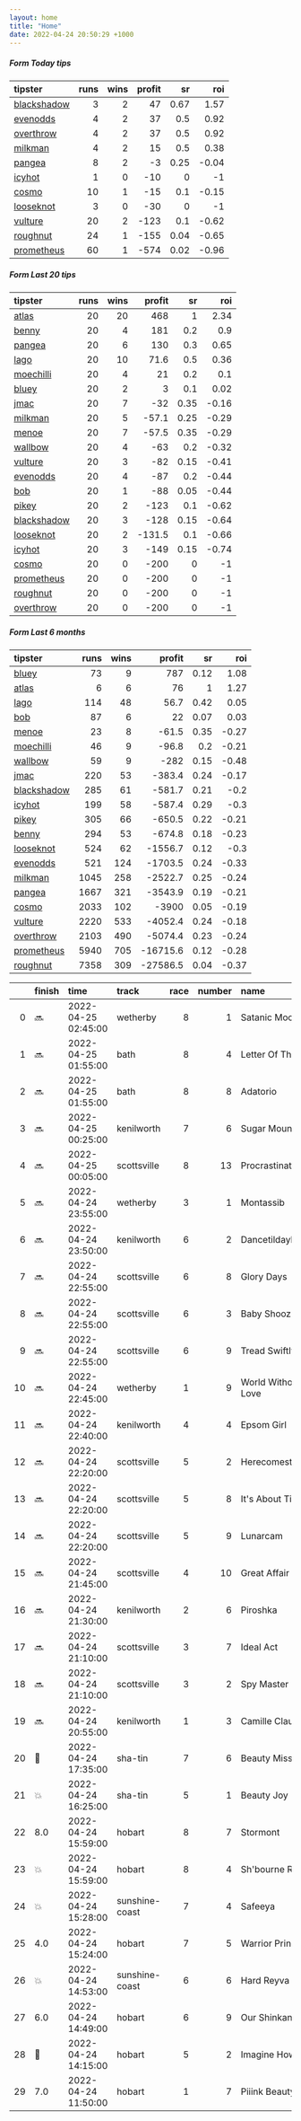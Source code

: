```yaml
---   
layout: home  
title: "Home"   
date: 2022-04-24 20:50:29 +1000  
---   
```



##### Form Today tips   

| tipster                                                         |   runs |   wins |   profit |   sr |   roi |
|:----------------------------------------------------------------|-------:|-------:|---------:|-----:|------:|
| [blackshadow](https://mrwayneo.github.io/tips/blackshadow.html) |      3 |      2 |       47 | 0.67 |  1.57 |
| [evenodds](https://mrwayneo.github.io/tips/evenodds.html)       |      4 |      2 |       37 | 0.5  |  0.92 |
| [overthrow](https://mrwayneo.github.io/tips/overthrow.html)     |      4 |      2 |       37 | 0.5  |  0.92 |
| [milkman](https://mrwayneo.github.io/tips/milkman.html)         |      4 |      2 |       15 | 0.5  |  0.38 |
| [pangea](https://mrwayneo.github.io/tips/pangea.html)           |      8 |      2 |       -3 | 0.25 | -0.04 |
| [icyhot](https://mrwayneo.github.io/tips/icyhot.html)           |      1 |      0 |      -10 | 0    | -1    |
| [cosmo](https://mrwayneo.github.io/tips/cosmo.html)             |     10 |      1 |      -15 | 0.1  | -0.15 |
| [looseknot](https://mrwayneo.github.io/tips/looseknot.html)     |      3 |      0 |      -30 | 0    | -1    |
| [vulture](https://mrwayneo.github.io/tips/vulture.html)         |     20 |      2 |     -123 | 0.1  | -0.62 |
| [roughnut](https://mrwayneo.github.io/tips/roughnut.html)       |     24 |      1 |     -155 | 0.04 | -0.65 |
| [prometheus](https://mrwayneo.github.io/tips/prometheus.html)   |     60 |      1 |     -574 | 0.02 | -0.96 |

##### Form Last 20 tips   

| tipster                                                         |   runs |   wins |   profit |   sr |   roi |
|:----------------------------------------------------------------|-------:|-------:|---------:|-----:|------:|
| [atlas](https://mrwayneo.github.io/tips/atlas.html)             |     20 |     20 |    468   | 1    |  2.34 |
| [benny](https://mrwayneo.github.io/tips/benny.html)             |     20 |      4 |    181   | 0.2  |  0.9  |
| [pangea](https://mrwayneo.github.io/tips/pangea.html)           |     20 |      6 |    130   | 0.3  |  0.65 |
| [lago](https://mrwayneo.github.io/tips/lago.html)               |     20 |     10 |     71.6 | 0.5  |  0.36 |
| [moechilli](https://mrwayneo.github.io/tips/moechilli.html)     |     20 |      4 |     21   | 0.2  |  0.1  |
| [bluey](https://mrwayneo.github.io/tips/bluey.html)             |     20 |      2 |      3   | 0.1  |  0.02 |
| [jmac](https://mrwayneo.github.io/tips/jmac.html)               |     20 |      7 |    -32   | 0.35 | -0.16 |
| [milkman](https://mrwayneo.github.io/tips/milkman.html)         |     20 |      5 |    -57.1 | 0.25 | -0.29 |
| [menoe](https://mrwayneo.github.io/tips/menoe.html)             |     20 |      7 |    -57.5 | 0.35 | -0.29 |
| [wallbow](https://mrwayneo.github.io/tips/wallbow.html)         |     20 |      4 |    -63   | 0.2  | -0.32 |
| [vulture](https://mrwayneo.github.io/tips/vulture.html)         |     20 |      3 |    -82   | 0.15 | -0.41 |
| [evenodds](https://mrwayneo.github.io/tips/evenodds.html)       |     20 |      4 |    -87   | 0.2  | -0.44 |
| [bob](https://mrwayneo.github.io/tips/bob.html)                 |     20 |      1 |    -88   | 0.05 | -0.44 |
| [pikey](https://mrwayneo.github.io/tips/pikey.html)             |     20 |      2 |   -123   | 0.1  | -0.62 |
| [blackshadow](https://mrwayneo.github.io/tips/blackshadow.html) |     20 |      3 |   -128   | 0.15 | -0.64 |
| [looseknot](https://mrwayneo.github.io/tips/looseknot.html)     |     20 |      2 |   -131.5 | 0.1  | -0.66 |
| [icyhot](https://mrwayneo.github.io/tips/icyhot.html)           |     20 |      3 |   -149   | 0.15 | -0.74 |
| [cosmo](https://mrwayneo.github.io/tips/cosmo.html)             |     20 |      0 |   -200   | 0    | -1    |
| [prometheus](https://mrwayneo.github.io/tips/prometheus.html)   |     20 |      0 |   -200   | 0    | -1    |
| [roughnut](https://mrwayneo.github.io/tips/roughnut.html)       |     20 |      0 |   -200   | 0    | -1    |
| [overthrow](https://mrwayneo.github.io/tips/overthrow.html)     |     20 |      0 |   -200   | 0    | -1    |

##### Form Last 6 months   

| tipster                                                         |   runs |   wins |   profit |   sr |   roi |
|:----------------------------------------------------------------|-------:|-------:|---------:|-----:|------:|
| [bluey](https://mrwayneo.github.io/tips/bluey.html)             |     73 |      9 |    787   | 0.12 |  1.08 |
| [atlas](https://mrwayneo.github.io/tips/atlas.html)             |      6 |      6 |     76   | 1    |  1.27 |
| [lago](https://mrwayneo.github.io/tips/lago.html)               |    114 |     48 |     56.7 | 0.42 |  0.05 |
| [bob](https://mrwayneo.github.io/tips/bob.html)                 |     87 |      6 |     22   | 0.07 |  0.03 |
| [menoe](https://mrwayneo.github.io/tips/menoe.html)             |     23 |      8 |    -61.5 | 0.35 | -0.27 |
| [moechilli](https://mrwayneo.github.io/tips/moechilli.html)     |     46 |      9 |    -96.8 | 0.2  | -0.21 |
| [wallbow](https://mrwayneo.github.io/tips/wallbow.html)         |     59 |      9 |   -282   | 0.15 | -0.48 |
| [jmac](https://mrwayneo.github.io/tips/jmac.html)               |    220 |     53 |   -383.4 | 0.24 | -0.17 |
| [blackshadow](https://mrwayneo.github.io/tips/blackshadow.html) |    285 |     61 |   -581.7 | 0.21 | -0.2  |
| [icyhot](https://mrwayneo.github.io/tips/icyhot.html)           |    199 |     58 |   -587.4 | 0.29 | -0.3  |
| [pikey](https://mrwayneo.github.io/tips/pikey.html)             |    305 |     66 |   -650.5 | 0.22 | -0.21 |
| [benny](https://mrwayneo.github.io/tips/benny.html)             |    294 |     53 |   -674.8 | 0.18 | -0.23 |
| [looseknot](https://mrwayneo.github.io/tips/looseknot.html)     |    524 |     62 |  -1556.7 | 0.12 | -0.3  |
| [evenodds](https://mrwayneo.github.io/tips/evenodds.html)       |    521 |    124 |  -1703.5 | 0.24 | -0.33 |
| [milkman](https://mrwayneo.github.io/tips/milkman.html)         |   1045 |    258 |  -2522.7 | 0.25 | -0.24 |
| [pangea](https://mrwayneo.github.io/tips/pangea.html)           |   1667 |    321 |  -3543.9 | 0.19 | -0.21 |
| [cosmo](https://mrwayneo.github.io/tips/cosmo.html)             |   2033 |    102 |  -3900   | 0.05 | -0.19 |
| [vulture](https://mrwayneo.github.io/tips/vulture.html)         |   2220 |    533 |  -4052.4 | 0.24 | -0.18 |
| [overthrow](https://mrwayneo.github.io/tips/overthrow.html)     |   2103 |    490 |  -5074.4 | 0.23 | -0.24 |
| [prometheus](https://mrwayneo.github.io/tips/prometheus.html)   |   5940 |    705 | -16715.6 | 0.12 | -0.28 |
| [roughnut](https://mrwayneo.github.io/tips/roughnut.html)       |   7358 |    309 | -27586.5 | 0.04 | -0.37 |

|    | finish            | time                | track          |   race |   number | name               |   odds | tipster              |
|---:|:------------------|:--------------------|:---------------|-------:|---------:|:-------------------|-------:|:---------------------|
|  0 | :soon:            | 2022-04-25 02:45:00 | wetherby       |      8 |        1 | Satanic Moon       |   2.75 | vulture              |
|  1 | :soon:            | 2022-04-25 01:55:00 | bath           |      8 |        4 | Letter Of The Law  |   4.4  | looseknot            |
|  2 | :soon:            | 2022-04-25 01:55:00 | bath           |      8 |        8 | Adatorio           |   7.5  | looseknot            |
|  3 | :soon:            | 2022-04-25 00:25:00 | kenilworth     |      7 |        6 | Sugar Mountain     |   0    | vulture              |
|  4 | :soon:            | 2022-04-25 00:05:00 | scottsville    |      8 |       13 | Procrastinator     |   0    | vulture              |
|  5 | :soon:            | 2022-04-24 23:55:00 | wetherby       |      3 |        1 | Montassib          |   1.85 | vulture,milkman      |
|  6 | :soon:            | 2022-04-24 23:50:00 | kenilworth     |      6 |        2 | Dancetildaylight   |   0    | vulture              |
|  7 | :soon:            | 2022-04-24 22:55:00 | scottsville    |      6 |        8 | Glory Days         |   0    | pangea               |
|  8 | :soon:            | 2022-04-24 22:55:00 | scottsville    |      6 |        3 | Baby Shooz         |   0    | vulture              |
|  9 | :soon:            | 2022-04-24 22:55:00 | scottsville    |      6 |        9 | Tread Swiftly      |   0    | vulture              |
| 10 | :soon:            | 2022-04-24 22:45:00 | wetherby       |      1 |        9 | World Without Love |   4    | looseknot            |
| 11 | :soon:            | 2022-04-24 22:40:00 | kenilworth     |      4 |        4 | Epsom Girl         |   0    | milkman              |
| 12 | :soon:            | 2022-04-24 22:20:00 | scottsville    |      5 |        2 | Herecomestherain   |   0    | vulture              |
| 13 | :soon:            | 2022-04-24 22:20:00 | scottsville    |      5 |        8 | It's About Time    |   0    | vulture,pangea       |
| 14 | :soon:            | 2022-04-24 22:20:00 | scottsville    |      5 |        9 | Lunarcam           |   0    | icyhot               |
| 15 | :soon:            | 2022-04-24 21:45:00 | scottsville    |      4 |       10 | Great Affair       |   0    | vulture              |
| 16 | :soon:            | 2022-04-24 21:30:00 | kenilworth     |      2 |        6 | Piroshka           |   0    | vulture              |
| 17 | :soon:            | 2022-04-24 21:10:00 | scottsville    |      3 |        7 | Ideal Act          |   0    | vulture              |
| 18 | :soon:            | 2022-04-24 21:10:00 | scottsville    |      3 |        2 | Spy Master         |   0    | vulture              |
| 19 | :soon:            | 2022-04-24 20:55:00 | kenilworth     |      1 |        3 | Camille Claudel    |   0    | vulture              |
| 20 | :3rd_place_medal: | 2022-04-24 17:35:00 | sha-tin        |      7 |        6 | Beauty Mission     |   2.4  | vulture              |
| 21 | :boom:            | 2022-04-24 16:25:00 | sha-tin        |      5 |        1 | Beauty Joy         |   3.4  | milkman              |
| 22 | 8.0               | 2022-04-24 15:59:00 | hobart         |      8 |        7 | Stormont           |   9.5  | pangea               |
| 23 | :boom:            | 2022-04-24 15:59:00 | hobart         |      8 |        4 | Sh'bourne Rebel    |   3.25 | evenodds,blackshadow |
| 24 | :boom:            | 2022-04-24 15:28:00 | sunshine-coast |      7 |        4 | Safeeya            |   2.3  | evenodds,blackshadow |
| 25 | 4.0               | 2022-04-24 15:24:00 | hobart         |      7 |        5 | Warrior Prince     |   7    | pangea               |
| 26 | :boom:            | 2022-04-24 14:53:00 | sunshine-coast |      6 |        6 | Hard Reyva         |   2.1  | milkman              |
| 27 | 6.0               | 2022-04-24 14:49:00 | hobart         |      6 |        9 | Our Shinkansen     |   7    | evenodds,overthrow   |
| 28 | :2nd_place_medal: | 2022-04-24 14:15:00 | hobart         |      5 |        2 | Imagine Howe       |   2.8  | evenodds,blackshadow |
| 29 | 7.0               | 2022-04-24 11:50:00 | hobart         |      1 |        7 | Piiink Beauty      |   1.5  | vulture              |